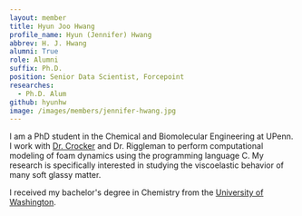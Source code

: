 ```yaml
---
layout: member
title: Hyun Joo Hwang
profile_name: Hyun (Jennifer) Hwang
abbrev: H. J. Hwang
alumni: True
role: Alumni
suffix: Ph.D.
position: Senior Data Scientist, Forcepoint 
researches:
  - Ph.D. Alum
github: hyunhw
image: /images/members/jennifer-hwang.jpg
---
```


I am a PhD student in the Chemical and Biomolecular Engineering at UPenn. I work with [Dr. Crocker](http://crocker.seas.upenn.edu/) and Dr. Riggleman to perform computational modeling of foam dynamics using the programming language C. My research is specifically interested in studying the viscoelastic behavior of many soft glassy matter.

I received my bachelor's degree in Chemistry from the [University of Washington](http://www.washington.edu/).
